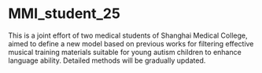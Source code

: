 # MMI_student_25
This is a joint effort of two medical students of Shanghai Medical College, aimed to define a new model based on previous works for filtering effective musical training materials suitable for young autism children to enhance language ability. Detailed methods will be gradually updated. 
